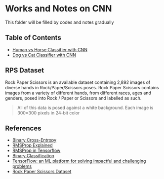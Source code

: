 # Works and Notes on CNN
This folder will be filled by codes and notes gradually

## Table of Contents
* [Human vs Horse Classifier with CNN](https://github.com/asmaamirkhan/DeepLearningNotes/tree/master/3-CNNWorks/0-HorseHumanClassifier.ipynb) 
* [Dog vs Cat Classifier with CNN](https://github.com/asmaamirkhan/DeepLearningNotes/tree/master/3-CNNWorks/1-DogCatClassifier.ipynb) 

## RPS Dataset
Rock Paper Scissors is an available dataset containing 2,892 images of diverse hands in Rock/Paper/Scissors poses.
Rock Paper Scissors contains images from a variety of different hands, from different races, ages and genders, posed into Rock / Paper or Scissors and labelled as such.

> All of this data is posed against a white background. Each image is 300×300 pixels in 24-bit color

## References
* [Binary Cross-Entropy](https://gombru.github.io/2018/05/23/cross_entropy_loss/)
* [RMSProp Explained](http://www.cs.toronto.edu/~tijmen/csc321/slides/lecture_slides_lec6.pdf)
* [RMSProp in Tensorflow](https://www.tensorflow.org/api_docs/python/tf/train/RMSPropOptimizer)
* [Binary Classification](https://www.youtube.com/watch?v=eqEc66RFY0I&t=6s)
* [TensorFlow: an ML platform for solving impactful and challenging problems](https://www.youtube.com/watch?v=NlpS-DhayQA)
* [Rock Paper Scissors Dataset](http://www.laurencemoroney.com/rock-paper-scissors-dataset/)